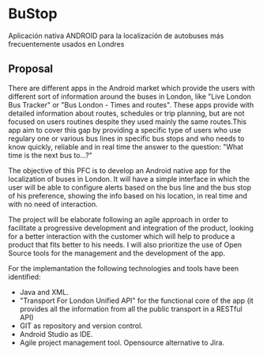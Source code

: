 BuStop	
======

Aplicación nativa ANDROID para la localización de autobuses más frecuentemente
usados en Londres

Proposal
--------------------

There are different apps in the Android market which provide the users with
different sort of information around the buses in London,
like "Live London Bus Tracker" or "Bus London - Times and routes". These apps
provide with detailed information about routes, schedules or trip planning, but are not focused on users routines despite they used mainly
the same routes.This app aim to cover this gap by providing
a specific type of users who use regulary one or various bus lines in specific bus
stops and who needs to know quickly, reliable and in real time
the answer to the question: "What time is the next bus to...?"

The objective of this PFC is to develop an Android native app for the localization
of buses in London. It will have a simple interface in which
the user will be able to configure alerts based on the bus line and the bus stop of
his preference, showing the info based on his location, in
real time and with no need of interaction.

The project will be elaborate following an agile approach in order to facilitate a
progressive development and integration of the product,
looking for a better interaction with the customer which will help to produce a
product that fits better to his needs. I will also
prioritize the use of Open Source tools for the management and the development
of the app.

For the implemantation the following technologies and tools have been identified:
+ Java and XML.
+ "Transport For London Unified API" for the functional core of the app (it provides
all the information from all the public transport in a RESTful API)
+ GIT as repository and version control.
+ Android Studio as IDE.
+ Agile project management tool. Opensource alternative to Jira.
